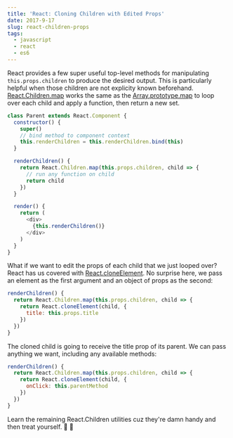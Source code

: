 ```yaml
---
title: 'React: Cloning Children with Edited Props'
date: 2017-9-17
slug: react-children-props
tags:
  - javascript
  - react
  - es6
---
```


React provides a few super useful top-level methods for manipulating `this.props.children` to produce the desired output. This is particularly helpful when those children are not explicity known beforehand. [React.Children.map](https://reactjs.org/docs/react-api.html#reactchildrenmap) works the same as the [Array.prototype.map](https://developer.mozilla.org/en-US/docs/Web/JavaScript/Reference/Global_Objects/Array/map) to loop over each child and apply a function, then return a new set.

```javascript
class Parent extends React.Component {
  constructor() {
    super()
    // bind method to component context
    this.renderChildren = this.renderChildren.bind(this)
  }

  renderChildren() {
    return React.Children.map(this.props.children, child => {
      // run any function on child
      return child
    })
  }

  render() {
    return (
      <div>
        {this.renderChildren()}
      </div>
    )
  }
}
```

What if we want to edit the props of each child that we just looped over? React has us covered with [React.cloneElement](https://reactjs.org/docs/react-api.html#cloneelement). No surprise here, we pass an element as the first argument and an object of props as the second:

```javascript
renderChildren() {
  return React.Children.map(this.props.children, child => {
    return React.cloneElement(child, {
      title: this.props.title
    })
  })
}
```

The cloned child is going to receive the title prop of its parent. We can pass anything we want, including any available methods:

```javascript
renderChildren() {
  return React.Children.map(this.props.children, child => {
    return React.cloneElement(child, {
      onClick: this.parentMethod
    })
  })
}
```

Learn the remaining React.Children utilities cuz they're damn handy and then treat yourself. 🍺 🌮
